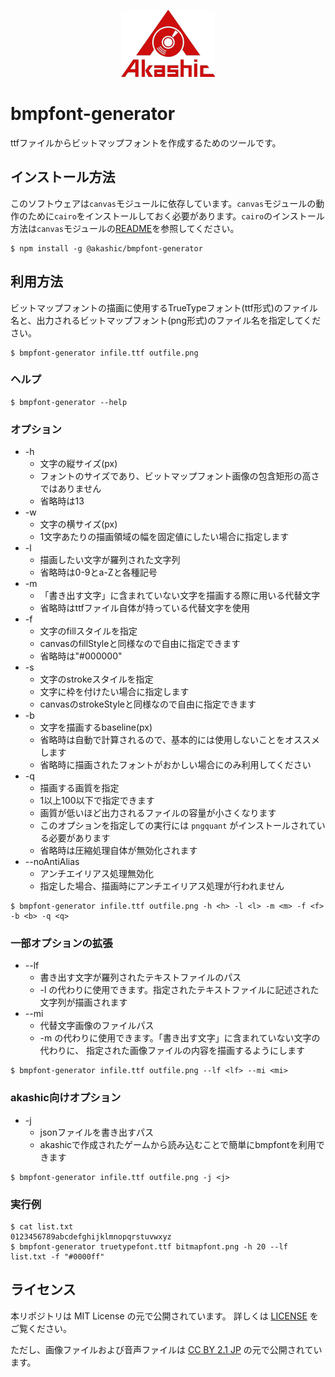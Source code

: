 <p align="center">
<img src="img/akashic.png"/>
</p>

# bmpfont-generator

ttfファイルからビットマップフォントを作成するためのツールです。

## インストール方法

このソフトウェアは`canvas`モジュールに依存しています。`canvas`モジュールの動作のために`cairo`をインストールしておく必要があります。`cairo`のインストール方法は`canvas`モジュールの[README](https://github.com/Automattic/node-canvas/tree/v1.x#installation)を参照してください。

```
$ npm install -g @akashic/bmpfont-generator
```

## 利用方法

ビットマップフォントの描画に使用するTrueTypeフォント(ttf形式)のファイル名と、出力されるビットマップフォント(png形式)のファイル名を指定してください。

```
$ bmpfont-generator infile.ttf outfile.png
```

### ヘルプ

```
$ bmpfont-generator --help
```

### オプション

* -h
  * 文字の縦サイズ(px)
  * フォントのサイズであり、ビットマップフォント画像の包含矩形の高さではありません
  * 省略時は13
* -w
  * 文字の横サイズ(px)
  * 1文字あたりの描画領域の幅を固定値にしたい場合に指定します
* -l
  * 描画したい文字が羅列された文字列
  * 省略時は0-9とa-Zと各種記号
* -m
  * 「書き出す文字」に含まれていない文字を描画する際に用いる代替文字
  * 省略時はttfファイル自体が持っている代替文字を使用
* -f
  * 文字のfillスタイルを指定
  * canvasのfillStyleと同様なので自由に指定できます
  * 省略時は"#000000"
* -s
  * 文字のstrokeスタイルを指定
  * 文字に枠を付けたい場合に指定します
  * canvasのstrokeStyleと同様なので自由に指定できます
* -b
  * 文字を描画するbaseline(px)
  * 省略時は自動で計算されるので、基本的には使用しないことをオススメします
  * 省略時に描画されたフォントがおかしい場合にのみ利用してください
* -q
  * 描画する画質を指定
  * 1以上100以下で指定できます
  * 画質が低いほど出力されるファイルの容量が小さくなります
  * このオプションを指定しての実行には `pngquant` がインストールされている必要があります
  * 省略時は圧縮処理自体が無効化されます
* --noAntiAlias
  * アンチエイリアス処理無効化
  * 指定した場合、描画時にアンチエイリアス処理が行われません

```
$ bmpfont-generator infile.ttf outfile.png -h <h> -l <l> -m <m> -f <f> -b <b> -q <q>
```

### 一部オプションの拡張

* --lf
  * 書き出す文字が羅列されたテキストファイルのパス
  * -l の代わりに使用できます。指定されたテキストファイルに記述された文字列が描画されます
* --mi
  * 代替文字画像のファイルパス
  * -m の代わりに使用できます。「書き出す文字」に含まれていない文字の代わりに、
      指定された画像ファイルの内容を描画するようにします

```
$ bmpfont-generator infile.ttf outfile.png --lf <lf> --mi <mi>
```

### akashic向けオプション

* -j
  * jsonファイルを書き出すパス
  * akashicで作成されたゲームから読み込むことで簡単にbmpfontを利用できます

```
$ bmpfont-generator infile.ttf outfile.png -j <j>
```

### 実行例

```
$ cat list.txt
0123456789abcdefghijklmnopqrstuvwxyz
$ bmpfont-generator truetypefont.ttf bitmapfont.png -h 20 --lf list.txt -f "#0000ff"
```

## ライセンス
本リポジトリは MIT License の元で公開されています。
詳しくは [LICENSE](./LICENSE) をご覧ください。

ただし、画像ファイルおよび音声ファイルは
[CC BY 2.1 JP](https://creativecommons.org/licenses/by/2.1/jp/) の元で公開されています。

